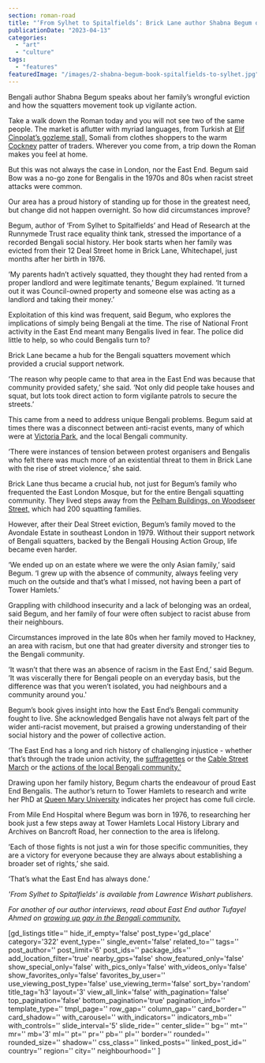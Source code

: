 ```yaml
---
section: roman-road
title: "‘From Sylhet to Spitalfields’: Brick Lane author Shabna Begum on Bengali squatters’ fight against racism"
publicationDate: "2023-04-13"
categories: 
  - "art"
  - "culture"
tags: 
  - "features"
featuredImage: "/images/2-shabna-begum-book-spitalfields-to-sylhet.jpg"
---
```


Bengali author Shabna Begum speaks about her family’s wrongful eviction and how the squatters movement took up vigilante action.

Take a walk down the Roman today and you will not see two of the same people. The market is aflutter with myriad languages, from Turkish at [Elif Cinpolat’s gozleme stall,](https://romanroadlondon.com/gozleme-street-food-market-stall/) Somali from clothes shoppers to the warm [Cockney](https://romanroadlondon.com/remembering-stan-jones-east-end-cockney-jubilee/) patter of traders. Wherever you come from, a trip down the Roman makes you feel at home.

But this was not always the case in London, nor the East End. Begum said Bow was a no-go zone for Bengalis in the 1970s and 80s when racist street attacks were common. 

Our area has a proud history of standing up for those in the greatest need, but change did not happen overnight. So how did circumstances improve?

Begum, author of ‘From Sylhet to Spitalfields’ and Head of Research at the Runnymede Trust race equality think tank, stressed the importance of a recorded Bengali social history. Her book starts when her family was evicted from their 12 Deal Street home in Brick Lane, Whitechapel, just months after her birth in 1976. 

‘My parents hadn’t actively squatted, they thought they had rented from a proper landlord and were legitimate tenants,’ Begum explained. ‘It turned out it was Council-owned property and someone else was acting as a landlord and taking their money.’

Exploitation of this kind was frequent, said Begum, who explores the implications of simply being Bengali at the time. The rise of National Front activity in the East End meant many Bengalis lived in fear. The police did little to help, so who could Bengalis turn to?

Brick Lane became a hub for the Bengali squatters movement which provided a crucial support network. 

‘The reason why people came to that area in the East End was because that community provided safety,’ she said. ‘Not only did people take houses and squat, but lots took direct action to form vigilante patrols to secure the streets.’

This came from a need to address unique Bengali problems. Begum said at times there was a disconnect between anti-racist events, many of which were at [Victoria Park,](https://romanroadlondon.com/rock-against-racism-victoria-park/) and the local Bengali community.

‘There were instances of tension between protest organisers and Bengalis who felt there was much more of an existential threat to them in Brick Lane with the rise of street violence,’ she said. 

Brick Lane thus became a crucial hub, not just for Begum’s family who frequented the East London Mosque, but for the entire Bengali squatting community. They lived steps away from the [Pelham Buildings, on Woodseer Street,](https://whitechapellondon.co.uk/bengali-squatters-movement-brick-lane/#:~:text=At%20its%20height%2C%20one%20of,Greater%20London%20Council%20\(GLC\).) which had 200 squatting families.

However, after their Deal Street eviction, Begum’s family moved to the Avondale Estate in southeast London in 1979. Without their support network of Bengali squatters, backed by the Bengali Housing Action Group, life became even harder.

‘We ended up on an estate where we were the only Asian family,’ said Begum. ‘I grew up with the absence of community, always feeling very much on the outside and that’s what I missed, not having been a part of Tower Hamlets.’

Grappling with childhood insecurity and a lack of belonging was an ordeal, said Begum, and her family of four were often subject to racist abuse from their neighbours.

Circumstances improved in the late 80s when her family moved to Hackney, an area with racism, but one that had greater diversity and stronger ties to the Bengali community.

‘It wasn’t that there was an absence of racism in the East End,’ said Begum. ‘It was viscerally there for Bengali people on an everyday basis, but the difference was that you weren’t isolated, you had neighbours and a community around you.'

Begum’s book gives insight into how the East End’s Bengali community fought to live. She acknowledged Bengalis have not always felt part of the wider anti-racist movement, but praised a growing understanding of their social history and the power of collective action.

‘The East End has a long and rich history of challenging injustice - whether that’s through the trade union activity, the [suffragettes](https://romanroadlondon.com/suffragette-norah-smyth-life/) or the [Cable Street March](https://romanroadlondon.com/mile-end-pogrom-battle-of-cable-street/) or the [actions of the local Bengali community.’](https://gal-dem.com/summer-protest-1978-brick-lane-london-bengalis/)

Drawing upon her family history, Begum charts the endeavour of proud East End Bengalis. The author’s return to Tower Hamlets to research and write her PhD at [Queen Mary University](https://romanroadlondon.com/queen-mary-university-development-consultation/) indicates her project has come full circle.

From Mile End Hospital where Begum was born in 1976, to researching her book just a few steps away at Tower Hamlets Local History Library and Archives on Bancroft Road, her connection to the area is lifelong.

‘Each of those fights is not just a win for those specific communities, they are a victory for everyone because they are always about establishing a broader set of rights,’ she said.

‘That’s what the East End has always done.’

_'From Sylhet to Spitalfields' is available from Lawrence Wishart_ _publishers._

_For another of our author interviews, read about East End author Tufayel Ahmed on_ [_growing up gay in the Bengali community._](https://romanroadlondon.com/this-way-out-tufayel-ahmed-interview/)

\[gd\_listings title='' hide\_if\_empty='false' post\_type='gd\_place' category='322' event\_type='' single\_event='false' related\_to='' tags='' post\_author='' post\_limit='6' post\_ids='' package\_ids='' add\_location\_filter='true' nearby\_gps='false' show\_featured\_only='false' show\_special\_only='false' with\_pics\_only='false' with\_videos\_only='false' show\_favorites\_only='false' favorites\_by\_user='' use\_viewing\_post\_type='false' use\_viewing\_term='false' sort\_by='random' title\_tag='h3' layout='3' view\_all\_link='false' with\_pagination='false' top\_pagination='false' bottom\_pagination='true' pagination\_info='' template\_type='' tmpl\_page='' row\_gap='' column\_gap='' card\_border='' card\_shadow='' with\_carousel='' with\_indicators='' indicators\_mb='' with\_controls='' slide\_interval='5' slide\_ride='' center\_slide='' bg='' mt='' mr='' mb='3' ml='' pt='' pr='' pb='' pl='' border='' rounded='' rounded\_size='' shadow='' css\_class='' linked\_posts='' linked\_post\_id='' country='' region='' city='' neighbourhood='' \]
